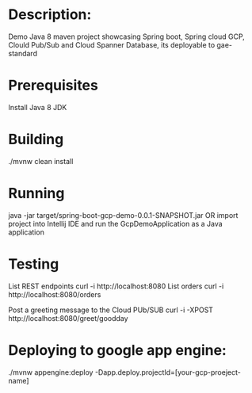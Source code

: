 # Description:
Demo Java 8 maven project showcasing Spring boot, Spring cloud GCP, Clould Pub/Sub and Cloud Spanner Database, its deployable to gae-standard

# Prerequisites
Install Java 8 JDK
# Building
./mvnw clean install
# Running
java -jar target/spring-boot-gcp-demo-0.0.1-SNAPSHOT.jar
OR import project into Intellij IDE and run the GcpDemoApplication as a Java application
# Testing
List REST endpoints
curl -i http://localhost:8080
List orders
curl -i http://localhost:8080/orders

Post a greeting message to the Cloud PUb/SUB
curl -i -XPOST http://localhost:8080/greet/goodday

# Deploying to google app engine:
./mvnw appengine:deploy -Dapp.deploy.projectId=[your-gcp-proeject-name]



